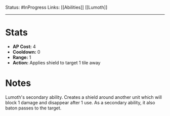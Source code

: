 Status: #InProgress 
Links: [[Abilities]] [[Lumoth]]
___
# Stats
- **AP Cost:** 4
- **Cooldown:** 0
- **Range:** 1
- **Action:** Applies shield to target 1 tile away
# Notes

Lumoth's secondary ability. Creates a shield around another unit which will block 1 damage and disappear after 1 use. As a secondary ability, it also baton passes to the target.